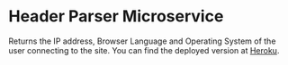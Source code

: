 # Header Parser Microservice

Returns the IP address, Browser Language and Operating System of the user connecting to the site. You can find the deployed version at [Heroku](https://thawing-inlet-37919.herokuapp.com/).
